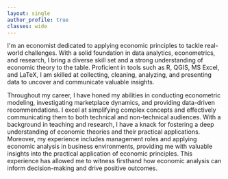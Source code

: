 ```yaml
---
layout: single
author_profile: true
classes: wide
---
```


I'm an economist dedicated to applying economic principles to tackle real-world challenges. With a solid foundation in data analytics, econometrics, and research, I bring a diverse skill set and a strong understanding of economic theory to the table. Proficient in tools such as R, QGIS, MS Excel, and LaTeX, I am skilled at collecting, cleaning, analyzing, and presenting data to uncover and communicate valuable insights.

Throughout my career, I have honed my abilities in conducting econometric modeling, investigating marketplace dynamics, and providing data-driven recommendations. I excel at simplifying complex concepts and effectively communicating them to both technical and non-technical audiences. With a background in teaching and research, I have a knack for fostering a deep understanding of economic theories and their practical applications. Moreover, my experience includes management roles and applying economic analysis in business environments, providing me with valuable insights into the practical application of economic principles. This experience has allowed me to witness firsthand how economic analysis can inform decision-making and drive positive outcomes.